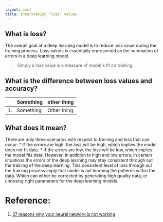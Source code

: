 ```yaml
---
layout: post
title: Interpreting "loss" values.
---
```


## What is loss?
The overall goal of a deep learning model is to reduce loss value during the training process. Loss values is essentially represented as the summation of errors in a deep learning model.
> Simply a loss value is a measure of model's fit on training. 


## What is the difference between loss values and accuracy?

|   |Something | other thing |
|---|----------|-------------|
|1. |Something | Other thing |

## What does it mean?
There are only three scenarios with respect to training and loss that can occur:
    * If the *errors* are high, the *loss* will be high, which implies the model does not fit data.
    * If the *errors* are low, the *loss* will be low, which implies the model fits data.
However, in addition to high and low errors, in certain situations the *errors* of the deep learning may stay consistent through out the training of the deep learning. This consistent level of loss through out the training process imply that model is not learning the patterns within the data. Which can either be corrected by generating high quality data, or choosing right parameters for the deep learning models.

# Reference:
1. [37 reasons why your neural network is not working](https://blog.slavv.com/37-reasons-why-your-neural-network-is-not-working-4020854bd607)
